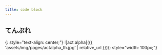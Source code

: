 ```yaml
---
title: code block
---
```


## てんぷれ

{: style="text-align: center;"}
![act alpha]({{ 'assets/img/pages/actalpha_th.jpg' | relative_url }}){: style="width: 100px;"}